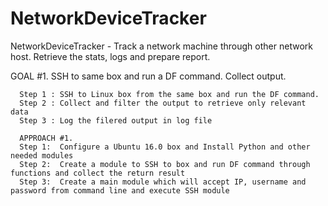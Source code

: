 # NetworkDeviceTracker
NetworkDeviceTracker - Track a network machine through other network host. Retrieve the stats, logs and prepare report. 


GOAL #1. SSH to same box and run a DF command. Collect output. 

      Step 1 : SSH to Linux box from the same box and run the DF command. 
      Step 2 : Collect and filter the output to retrieve only relevant data
      Step 3 : Log the filered output in log file
      
      APPROACH #1.
      Step 1:  Configure a Ubuntu 16.0 box and Install Python and other needed modules
      Step 2:  Create a module to SSH to box and run DF command through functions and collect the return result  
      Step 3:  Create a main module which will accept IP, username and password from command line and execute SSH module 
      
        

    
